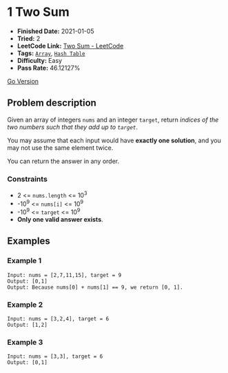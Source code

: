 # 1 Two Sum

- **Finished Date:** 2021-01-05
- **Tried:** 2
- **LeetCode Link:** [Two Sum - LeetCode](https://leetcode.com/problems/two-sum/)
- **Tags:** [`Array`](https://leetcode.com/tag/array/), [`Hash Table`](https://leetcode.com/tag/hash-table/)
- **Difficulty:** Easy
- **Pass Rate:** 46.12127%

[Go Version](../Go/1_Two_Sum/main.go)

## Problem description

Given an array of integers `nums` and an integer `target`, return *indices of the two numbers such that they add up to `target`*.

You may assume that each input would have **exactly one solution**, and you may not use the same element twice.

You can return the answer in any order.

### Constraints

- 2 <= `nums.length` <= 10<sup>3</sup>
- -10<sup>9</sup> <= `nums[i]` <= 10<sup>9</sup>
- -10<sup>9</sup> <= `target` <= 10<sup>9</sup>
- **Only one valid answer exists**.

## Examples

### Example 1

```
Input: nums = [2,7,11,15], target = 9
Output: [0,1]
Output: Because nums[0] + nums[1] == 9, we return [0, 1].
```

### Example 2

```
Input: nums = [3,2,4], target = 6
Output: [1,2]
```

### Example 3

```
Input: nums = [3,3], target = 6
Output: [0,1]
```

